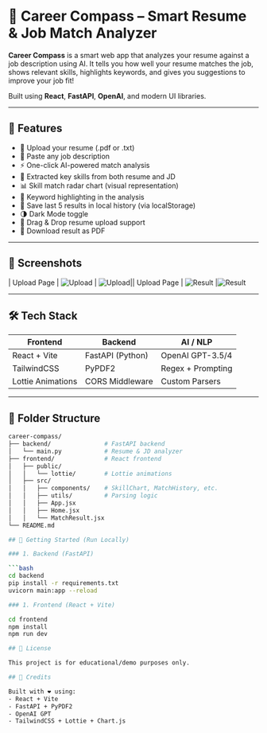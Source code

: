 # 🎯 Career Compass – Smart Resume & Job Match Analyzer

**Career Compass** is a smart web app that analyzes your resume against a job description using AI. It tells you how well your resume matches the job, shows relevant skills, highlights keywords, and gives you suggestions to improve your job fit!

Built using **React**, **FastAPI**, **OpenAI**, and modern UI libraries.

---

## 🚀 Features

- 📂 Upload your resume (.pdf or .txt)
- 📝 Paste any job description
- ⚡ One-click AI-powered match analysis
- 🧠 Extracted key skills from both resume and JD
- 📊 Skill match radar chart (visual representation)
- 🧩 Keyword highlighting in the analysis
- 💾 Save last 5 results in local history (via localStorage)
- 🌗 Dark Mode toggle
- 🧲 Drag & Drop resume upload support
- 📄 Download result as PDF

---

## 📸 Screenshots

| Upload Page | ![Upload](public/screenshots/upload1.png) | ![Upload](public/screenshots/upload2.png)|| Upload Page | ![Result](public/screenshots/Result1.png) |![Result](public/screenshots/Result2.png) 

---

## 🛠️ Tech Stack

| Frontend           | Backend           | AI / NLP           |
|--------------------|-------------------|--------------------|
| React + Vite       | FastAPI (Python)  | OpenAI GPT-3.5/4   |
| TailwindCSS        | PyPDF2            | Regex + Prompting  |
| Lottie Animations  | CORS Middleware   | Custom Parsers     |

---

## 📂 Folder Structure

```bash
career-compass/
├── backend/               # FastAPI backend
│   └── main.py            # Resume & JD analyzer
├── frontend/              # React frontend
│   ├── public/
│   │   └── lottie/        # Lottie animations
│   ├── src/
│   │   ├── components/    # SkillChart, MatchHistory, etc.
│   │   ├── utils/         # Parsing logic
│   │   ├── App.jsx
│   │   ├── Home.jsx
│   │   └── MatchResult.jsx
└── README.md

## 🔧 Getting Started (Run Locally)

### 1. Backend (FastAPI)

```bash
cd backend
pip install -r requirements.txt
uvicorn main:app --reload

### 1. Frontend (React + Vite)

cd frontend
npm install
npm run dev

## 📃 License

This project is for educational/demo purposes only.

## 🙌 Credits

Built with ❤️ using:
- React + Vite
- FastAPI + PyPDF2
- OpenAI GPT
- TailwindCSS + Lottie + Chart.js




